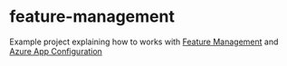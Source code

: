 # feature-management

Example project explaining how to works with [Feature Management](https://github.com/microsoft/FeatureManagement-Dotnet) and [Azure App Configuration](https://azure.microsoft.com/en-us/services/app-configuration/)